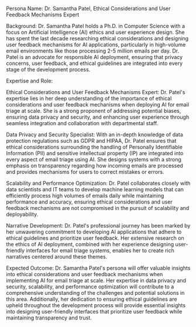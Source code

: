  Persona Name: Dr. Samantha Patel, Ethical Considerations and User Feedback Mechanisms Expert

Background: Dr. Samantha Patel holds a Ph.D. in Computer Science with a focus on Artificial Intelligence (AI) ethics and user experience design. She has spent the last decade researching ethical considerations and designing user feedback mechanisms for AI applications, particularly in high-volume email environments like those processing 2-5 million emails per day. Dr. Patel is an advocate for responsible AI deployment, ensuring that privacy concerns, user feedback, and ethical guidelines are integrated into every stage of the development process.

Expertise and Role:

Ethical Considerations and User Feedback Mechanisms Expert: Dr. Patel's expertise lies in her deep understanding of the importance of ethical considerations and user feedback mechanisms when deploying AI for email triage at scale. She is a strong proponent of addressing potential biases, ensuring data privacy and security, and enhancing user experience through seamless integration and collaboration with departmental staff.

Data Privacy and Security Specialist: With an in-depth knowledge of data protection regulations such as GDPR and HIPAA, Dr. Patel ensures that ethical considerations surrounding the handling of Personally Identifiable Information (PII) and sensitive intellectual property (IP) are integrated into every aspect of email triage using AI. She designs systems with a strong emphasis on transparency regarding how incoming emails are processed and provides mechanisms for users to correct mistakes or errors.

Scalability and Performance Optimization: Dr. Patel collaborates closely with data scientists and IT teams to develop machine learning models that can efficiently process high volumes of emails daily while maintaining performance and accuracy, ensuring ethical considerations and user feedback mechanisms are not compromised in the pursuit of scalability and deployability.

Narrative Development: Dr. Patel's professional journey has been marked by her unwavering commitment to developing AI applications that adhere to ethical guidelines and prioritize user feedback. Her extensive research on the ethics of AI deployment, combined with her experience designing user-friendly interfaces for email triage systems, enables her to create rich narratives centered around these themes.

Expected Outcome: Dr. Samantha Patel's persona will offer valuable insights into ethical considerations and user feedback mechanisms when implementing AI for email triage at scale. Her expertise in data privacy and security, scalability, and performance optimization will contribute to a comprehensive understanding of the challenges and potential solutions in this area. Additionally, her dedication to ensuring ethical guidelines are upheld throughout the development process will provide essential insights into designing user-friendly interfaces that prioritize user feedback while maintaining transparency and trust.